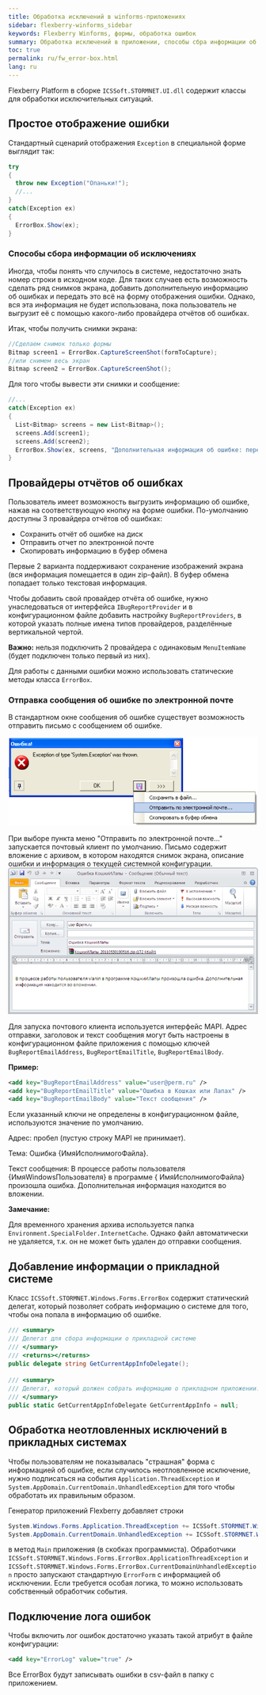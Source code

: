 ```yaml
---
title: Обработка исключений в winforms-приложениях
sidebar: flexberry-winforms_sidebar
keywords: Flexberry Winforms, формы, обработка ошибок
summary: Обработка исключений в приложении, способы сбра информации об исключениях, настройка провайдера для отчета об ошибках, обработка неотловленных исключений, настройка лога сообщений
toc: true
permalink: ru/fw_error-box.html
lang: ru
---
```


Flexberry Platform в сборке `ICSSoft.STORMNET.UI.dll` содержит классы для обработки исключительных ситуаций.

## Простое отображение ошибки

Стандартный сценарий отображения `Exception` в специальной форме выглядит так:

```csharp
try
{
  throw new Exception("Опаньки!");
  //...
}
catch(Exception ex)
{
  ErrorBox.Show(ex);
}
```

### Способы сбора информации об исключениях

Иногда, чтобы понять что случилось в системе, недостаточно знать номер строки в исходном коде. Для таких случаев есть возможность сделать ряд снимков экрана, добавить дополнительную информацию об ошибках и передать это всё на форму отображения ошибки. Однако, вся эта информация не будет использована, пока пользователь не выгрузит её с помощью какого-либо провайдера отчётов об ошибках.

Итак, чтобы получить снимки экрана:

```csharp
//Сделаем снимок только формы
Bitmap screen1 = ErrorBox.CaptureScreenShot(formToCapture);
//или снимем весь экран
Bitmap screen2 = ErrorBox.CaptureScreenShot();
```

Для того чтобы вывести эти снимки и сообщение:

```csharp
//...
catch(Exception ex)
{
  List<Bitmap> screens = new List<Bitmap>();
  screens.Add(screen1);
  screens.Add(screen2);
  ErrorBox.Show(ex, screens, "Дополнительная информация об ошибке: переменная Х имеет значение:" + X);
}
```

## Провайдеры отчётов об ошибках

Пользователь имеет возможность выгрузить информацию об ошибке, нажав на соответствующую кнопку на форме ошибки. По-умолчанию доступны 3 провайдера отчётов об ошибках:

* Сохранить отчёт об ошибке на диск
* Отправить отчет по электронной почте
* Скопировать информацию в буфер обмена

Первые 2 варианта поддерживают сохранение изображений экрана (вся информация помещается в один zip-файл). В буфер обмена попадает только текстовая информация.

Чтобы добавить свой провайдер отчёта об ошибке, нужно унаследоваться от интерфейса `IBugReportProvider` и в конфигурационном файле добавить настройку `BugReportProviders`, в которой указать полные имена типов провайдеров, разделённые вертикальной чертой.

__Важно:__ нельзя подключить 2 провайдера с одинаковым `MenuItemName` (будет подключен только первый из них).

Для работы с данными ошибки можно использовать статические методы класса `ErrorBox`.

### Отправка сообщения об ошибке по электронной почте

В стандартном окне сообщения об ошибке существует возможность отправить письмо с сообщением об ошибке.

![Форма исключения](/images/pages/products/flexberry-winforms/development/error-form.png)

При выборе пункта меню "Отправить по электронной почте..." запускается почтовый клиент по умолчанию. Письмо содержит вложение с архивом, в котором находятся снимок экрана, описание ошибки и информация о текущей системной конфигурации.
![Сообщение](/images/pages/products/flexberry-winforms/development/letter.png)

Для запуска почтового клиента используется интерфейс MAPI. Адрес отправки, заголовок и текст сообщения могут быть настроены в конфигурационном файле приложения с помощью ключей `BugReportEmailAddress`, `BugReportEmailTitle`, `BugReportEmailBody`.

__Пример:__

```xml
<add key="BugReportEmailAddress" value="user@perm.ru" />
<add key="BugReportEmailTitle" value="Ошибка в Кошках или Лапах" />
<add key="BugReportEmailBody" value="Текст сообщения" />
```

Если указанный ключи не определены в конфигурационном файле, используются значение по умолчанию.

Адрес: пробел (пустую строку MAPI не принимает).

Тема: Ошибка {ИмяИсполнимогоФайла}.

Текст сообщения: В процессе работы пользователя {ИмяWindowsПользователя} в программе { ИмяИсполнимогоФайла} произошла ошибка. Дополнительная информация находится во вложении.

__Замечание:__

Для временного хранения архива используется папка `Environment.SpecialFolder.InternetCache`. Однако файл автоматически не удаляется, т.к. он не может быть удален до отправки сообщения.

## Добавление информации о прикладной системе

Класс `ICSSoft.STORMNET.Windows.Forms.ErrorBox` содержит статический делегат, который позволяет собрать информацию о системе для того, чтобы она попала в информацию об ошибке.

```csharp
/// <summary>
/// Делегат для сбора информации о прикладной системе
/// </summary>
/// <returns></returns>
public delegate string GetCurrentAppInfoDelegate();

/// <summary>
/// Делегат, который должен собрать информацию о прикладном приложении. Его результат будет присобачен к общей информации о системе.
/// </summary>
public static GetCurrentAppInfoDelegate GetCurrentAppInfo = null;
```

## Обработка неотловленных исключений в прикладных системах

Чтобы пользователям не показывалась "страшная" форма с информацией об ошибке, если случилось неотловленное исключение, нужно подписаться на события `Application.ThreadException` и `System.AppDomain.CurrentDomain.UnhandledException` для того чтобы обработать их правильным образом.

Генератор приложений Flexberry добавляет строки

```csharp
System.Windows.Forms.Application.ThreadException += ICSSoft.STORMNET.Windows.Forms.ErrorBox.ApplicationThreadException;
System.AppDomain.CurrentDomain.UnhandledException += ICSSoft.STORMNET.Windows.Forms.ErrorBox.CurrentDomainUnhandledException;
```

в метод `Main` приложения (в скобках программиста). Обработчики `ICSSoft.STORMNET.Windows.Forms.ErrorBox.ApplicationThreadException` и `ICSSoft.STORMNET.Windows.Forms.ErrorBox.CurrentDomainUnhandledException` просто запускают стандартную `ErrorForm` с информацией об исключении. Если требуется особая логика, то можно использовать собственный обработчик события.

## Подключение лога ошибок

Чтобы включить лог ошибок достаточно указать такой атрибут в файле конфигурации:

```xml
<add key="ErrorLog" value="true" />
```

Все ErrorBox будут записывать ошибки в csv-файл в папку с приложением.
